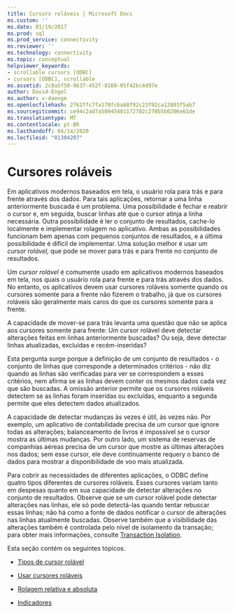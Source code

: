 ```yaml
---
title: Cursors roláveis | Microsoft Docs
ms.custom: ''
ms.date: 01/19/2017
ms.prod: sql
ms.prod_service: connectivity
ms.reviewer: ''
ms.technology: connectivity
ms.topic: conceptual
helpviewer_keywords:
- scrollable cursors [ODBC]
- cursors [ODBC], scrollable
ms.assetid: 2c8a5f50-9b37-452f-8160-05f42bc4d97e
author: David-Engel
ms.author: v-daenge
ms.openlocfilehash: 2762ffc7fa179fc6a68f92c23f92ca12803f5ab7
ms.sourcegitcommit: ce94c2ad7a50945481172782c270b5b0206e61de
ms.translationtype: MT
ms.contentlocale: pt-BR
ms.lasthandoff: 04/14/2020
ms.locfileid: "81304207"
---
```

# <a name="scrollable-cursors"></a>Cursores roláveis
Em aplicativos modernos baseados em tela, o usuário rola para trás e para frente através dos dados. Para tais aplicações, retornar a uma linha anteriormente buscada é um problema. Uma possibilidade é fechar e reabrir o cursor e, em seguida, buscar linhas até que o cursor atinja a linha necessária. Outra possibilidade é ler o conjunto de resultados, cache-lo localmente e implementar rolagem no aplicativo. Ambas as possibilidades funcionam bem apenas com pequenos conjuntos de resultados, e a última possibilidade é difícil de implementar. Uma solução melhor é usar um *cursor rolável,* que pode se mover para trás e para frente no conjunto de resultados.  
  
 Um *cursor rolável* é comumente usado em aplicativos modernos baseados em tela, nos quais o usuário rola para frente e para trás através dos dados. No entanto, os aplicativos devem usar cursores roláveis somente quando os cursores somente para a frente não fizerem o trabalho, já que os cursores roláveis são geralmente mais caros do que os cursores somente para a frente.  
  
 A capacidade de mover-se para trás levanta uma questão que não se aplica aos cursores somente para frente: Um cursor rolável deve detectar alterações feitas em linhas anteriormente buscadas? Ou seja, deve detectar linhas atualizadas, excluídas e recém-inseridas?  
  
 Esta pergunta surge porque a definição de um conjunto de resultados - o conjunto de linhas que corresponde a determinados critérios - não diz quando as linhas são verificadas para ver se correspondem a esses critérios, nem afirma se as linhas devem conter os mesmos dados cada vez que são buscadas. A omissão anterior permite que os cursores roláveis detectem se as linhas foram inseridas ou excluídas, enquanto a segunda permite que eles detectem dados atualizados.  
  
 A capacidade de detectar mudanças às vezes é útil, às vezes não. Por exemplo, um aplicativo de contabilidade precisa de um cursor que ignore todas as alterações; balanceamento de livros é impossível se o cursor mostra as últimas mudanças. Por outro lado, um sistema de reservas de companhias aéreas precisa de um cursor que mostre as últimas alterações nos dados; sem esse cursor, ele deve continuamente requery o banco de dados para mostrar a disponibilidade de voo mais atualizada.  
  
 Para cobrir as necessidades de diferentes aplicações, o ODBC define quatro tipos diferentes de cursores roláveis. Esses cursores variam tanto em despesas quanto em sua capacidade de detectar alterações no conjunto de resultados. Observe que se um cursor rolável pode detectar alterações nas linhas, ele só pode detectá-las quando tentar rebuscar essas linhas; não há como a fonte de dados notificar o cursor de alterações nas linhas atualmente buscadas. Observe também que a visibilidade das alterações também é controlada pelo nível de isolamento da transação; para obter mais informações, consulte [Transaction Isolation](../../../odbc/reference/develop-app/transaction-isolation.md).  
  
 Esta seção contém os seguintes tópicos.  
  
-   [Tipos de cursor rolável](../../../odbc/reference/develop-app/scrollable-cursor-types.md)  
  
-   [Usar cursores roláveis](../../../odbc/reference/develop-app/using-scrollable-cursors.md)  
  
-   [Rolagem relativa e absoluta](../../../odbc/reference/develop-app/relative-and-absolute-scrolling.md)  
  
-   [Indicadores](../../../odbc/reference/develop-app/bookmarks-odbc.md)
